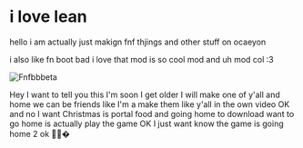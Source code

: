 # i love lean
hello i am actually just makign fnf thjings and other stuff on ocaeyon



i also like fn boot bad i love that mod is so cool mod and uh mod col :3

![Fnfbbbeta](https://user-images.githubusercontent.com/78597960/156788421-0ed6eb4d-adb0-467b-85a5-7187fc3620de.png)






Hey I want to tell you this I'm soon I get older I will make one of y'all and home we can be friends like I'm a make them like y'all in the own video OK and no I want Christmas is portal food and going home to download want to go home is actually play the game OK I just want know the game is going home 2 ok
🥹😇� 
